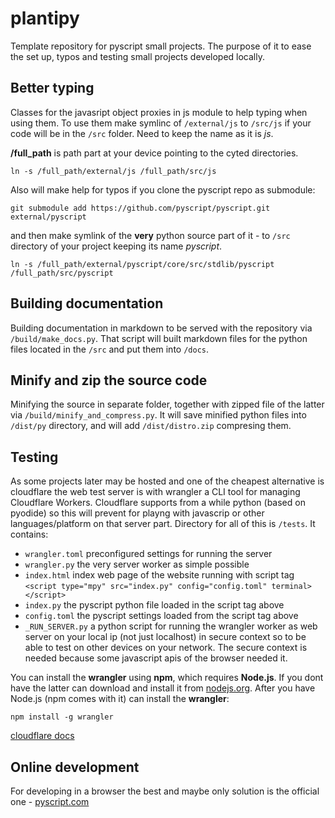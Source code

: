 # plantipy
Template repository for pyscript small projects.
The purpose of it to ease the set up, typos and testing small projects developed locally.


## Better typing
Classes for the javasript object proxies in js module to help typing when using them.
To use them make symlinc of `/external/js` to `/src/js` if your code will be in the `/src` folder. Need to keep the name as it is _js_.

__/full_path__ is path part at your device pointing to the cyted directories.

```
ln -s /full_path/external/js /full_path/src/js
```

Also will make help for typos if you clone the pyscript repo as submodule:

```
git submodule add https://github.com/pyscript/pyscript.git external/pyscript
```

and then make symlink of the **very** python source part of it - to `/src` directory of your project keeping its name _pyscript_.

```
ln -s /full_path/external/pyscript/core/src/stdlib/pyscript /full_path/src/pyscript
```


## Building documentation
Building documentation in markdown to be served with the repository via `/build/make_docs.py`.
That script will built markdown files for the python files located in the `/src` and put them into `/docs`.


## Minify and zip the source code
Minifying the source in separate folder, together with zipped file of the latter via `/build/minify_and_compress.py`.
It will save minified python files into `/dist/py` directory, and will add `/dist/distro.zip` compresing them.


## Testing
As some projects later may be hosted and one of the cheapest alternative is cloudflare the web test server is with wrangler a CLI tool for managing Cloudflare Workers.
Cloudflare supports from a while python (based on pyodide) so this will prevent for playng with javascrip or other languages/platform on that server part.
Directory for all of this is `/tests`.
It contains:

- `wrangler.toml` preconfigured settings for running the server
- `wrangler.py` the very server worker as simple possible
- `index.html` index web page of the website running with script tag `<script type="mpy" src="index.py" config="config.toml" terminal></script>` 
- `index.py` the pyscript python file loaded in the script tag above
- `config.toml` the pyscript settings loaded from the script tag above
- `_RUN_SERVER.py` a python script for running the wrangler worker as web server on your local ip (not just localhost) in secure context so to be able to test on other devices on your network. The secure context is needed because some javascript apis of the browser needed it.

You can install the **wrangler** using **npm**, which requires **Node.js**. If you dont have the latter can download and install it from [nodejs.org](nodejs.org). 
After you have Node.js (npm comes with it) can install the **wrangler**:

```
npm install -g wrangler
```
[cloudflare docs](https://developers.cloudflare.com/workers/wrangler/install-and-update/)


## Online development
For developing in a browser the best and maybe only solution is the official one - [pyscript.com](pyscript.com)